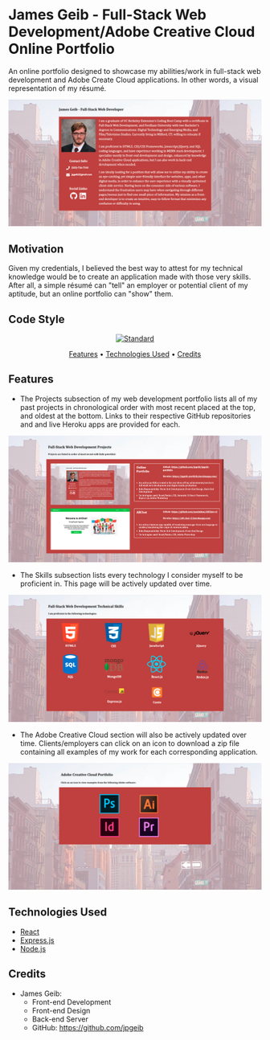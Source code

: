 # James Geib - Full-Stack Web Development/Adobe Creative Cloud Online Portfolio

An online portfolio designed to showcase my abilities/work in full-stack web development and Adobe Create Cloud applications. In other words, a visual representation of my résumé.

![](client/src/assets/images/jpgeib-portfolio.png)

## Motivation

Given my credentials, I believed the best way to attest for my technical knowledge would be to create an application made with those very skills. After all, a simple résumé can "tell" an employer or potential client of my aptitude, but an online portfolio can "show" them.

## Code Style

<p align="center">
  <a href="https://github.com/feross/standard">
    <img src="https://img.shields.io/badge/code%20style-standard-brightgreen.svg?style=flat"
         alt="Standard">
  </a>
</p>

<p align="center">
  <a href="#features">Features</a> •
  <a href="#technologies-used">Technologies Used</a> •
  <a href="#credits">Credits</a>
</p>

## Features

* The Projects subsection of my web development portfolio lists all of my past projects in chronological order with most recent placed at the top, and oldest at the bottom. Links to their respective GitHub repositories and and live Heroku apps are provided for each.

![](client/src/assets/images/webdev-projects.png)

* The Skills subsection lists every technology I consider myself to be proficient in. This page will be actively updated over time.

![](client/src/assets/images/webdev-tech-skills.png)

* The Adobe Creative Cloud section will also be actively updated over time. Clients/employers can click on an icon to download a zip file containing all examples of my work for each corresponding application.

![](client/src/assets/images/adobe-portfolio.png)

## Technologies Used

- [React](https://reactjs.org/)
- [Express.js](https://expressjs.com)
- [Node.js](https://nodejs.org/en/)

## Credits

- James Geib:
    - Front-end Development
    - Front-end Design
    - Back-end Server
    - GitHub: https://github.com/jpgeib
